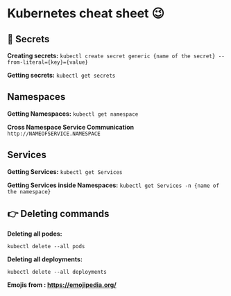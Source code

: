 # Kubernetes cheat sheet 😉 

 ## 🤫 Secrets
  **Creating secrets:**
  `kubectl create secret generic {name of the secret} --from-literal={key}={value}`
  
  **Getting secrets:**
  `kubectl get secrets`
  
  ## Namespaces
   **Getting Namespaces:**
  `kubectl get namespace`
  
   **Cross Namespace Service Communication**
   `http://NAMEOFSERVICE.NAMESPACE`
   
  ## Services
   **Getting Services:**
  `kubectl get Services`
  
   **Getting Services inside Namespaces:**
  `kubectl get Services -n {name of the namespace}`
  
## 👉 Deleting commands
  **Deleting all podes:**

  `kubectl delete --all pods`

  **Deleting all deployments:**

  `kubectl delete --all deployments`
  
__Emojis from : https://emojipedia.org/__
